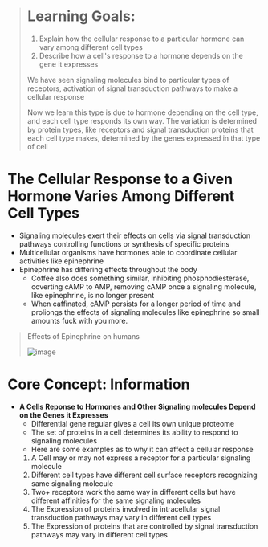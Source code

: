 > # Learning Goals:
> 1. Explain how the cellular response to a particular hormone can vary among different cell types
> 2. Describe how a cell's response to a hormone depends on the gene it expresses
>
> We have seen signaling molecules bind to particular types of receptors, activation of signal transduction pathways to make a cellular response
>
> Now we learn this type is due to hormone depending on the cell type, and each cell type responds its own way. The variation is determined by protein types, like receptors and signal transduction proteins that each cell type makes, determined by the genes expressed in that type of cell

# The Cellular Response to a Given Hormone Varies Among Different Cell Types
- Signaling molecules exert their effects on cells via signal transduction pathways controlling functions or synthesis of specific proteins
- Multicellular organisms have hormones able to coordinate cellular activities like epinephrine
- Epinephrine has differing effects throughout the body
  - Coffee also does something similar, inhibiting phosphodiesterase, coverting cAMP to AMP, removing cAMP once a signaling molecule, like epinephrine, is no longer present
  - When caffinated, cAMP persists for a longer period of time and proliongs the effects of signaling molecules like epinephrine so small amounts fuck with you more.

> Effects of Epinephrine on humans
>
> ![image](https://github.com/MCBasterSheet/MCBasterSheet/assets/157453648/e91c6539-5b55-41a2-8f6c-beacb3133e23)

# Core Concept: Information
- **A Cells Reponse to Hormones and Other Signaling molecules Depend on the Genes it Expresses**
  -  Differential gene regular gives a cell its own unique proteome
  -  The set of proteins in a cell determines its ability to respond to signaling molecules
  -  Here are some examples as to why it can affect a cellular response
  1. A Cell may or may not express a receptor for a particular signaling molecule
  2. Different cell types have different cell surface receptors recognizing same signaling molecule
  3. Two+ receptors work the same way in different cells but have different affinities for the same signaling molecules
  4. The Expression of proteins involved in intracellular signal transduction pathways may vary in different cell types
  5. The Expression of proteins that are controlled by signal transduction pathways may vary in different cell types
